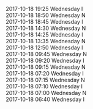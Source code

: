 2017-10-18 19:25 Wednesday  I  
2017-10-18 18:50 Wednesday  N  
2017-10-18 18:45 Wednesday  I  
2017-10-18 14:30 Wednesday  N  
2017-10-18 14:25 Wednesday  I  
2017-10-18 13:35 Wednesday  N  
2017-10-18 12:50 Wednesday  I  
2017-10-18 09:45 Wednesday  N  
2017-10-18 09:20 Wednesday  I  
2017-10-18 09:15 Wednesday  N  
2017-10-18 07:20 Wednesday  I  
2017-10-18 07:15 Wednesday  N  
2017-10-18 07:10 Wednesday  I  
2017-10-18 07:00 Wednesday  N  
2017-10-18 06:40 Wednesday  I  
